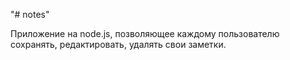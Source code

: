 "# notes" 

Приложение на node.js, позволяющее каждому пользователю сохранять, редактировать, удалять свои заметки.